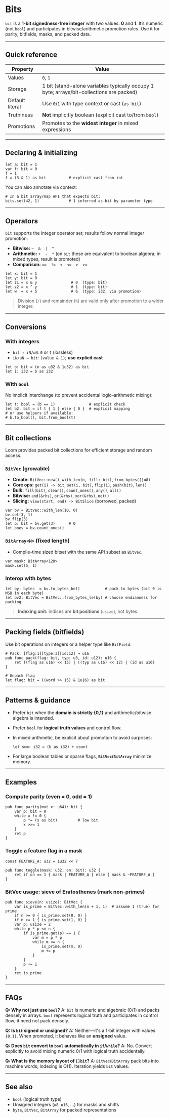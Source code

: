 # Bits

`bit` is a **1-bit signedness-free integer** with two values: **0** and **1**. It’s numeric (not `bool`) and participates in bitwise/arithmetic promotion rules. Use it for parity, bitfields, masks, and packed data.

---

## Quick reference

| Property        | Value                                                                                    |
| --------------- | ---------------------------------------------------------------------------------------- |
| Values          | `0`, `1`                                                                                 |
| Storage         | 1 bit (stand-alone variables typically occupy 1 byte; arrays/bit-collections are packed) |
| Default literal | Use `0`/`1` with type context or cast (`as bit`)                                         |
| Truthiness      | **Not** implicitly boolean (explicit cast to/from `bool`)                                |
| Promotions      | Promotes to the **widest integer** in mixed expressions                                  |

---

## Declaring & initializing

```loom
let a: bit = 1
var f: bit = 0
f = 1
f = (3 & 1) as bit          # explicit cast from int
```

You can also annotate via context:

```loom
# In a bit array/map API that expects bit:
bits.set(42, 1)             # 1 inferred as bit by parameter type
```

---

## Operators

`bit` supports the integer operator set; results follow normal integer promotion:

* **Bitwise:** `~  &  |  ^`
* **Arithmetic:** `+  -  *` (on `bit` these are equivalent to boolean algebra; in mixed types, result is promoted)
* **Comparison:** `==  !=  <  <=  >  >=`

```loom
let x: bit = 1
let y: bit = 0
let z1 = x & y               # 0  (type: bit)
let z2 = x ^ y               # 1  (type: bit)
let w  = x + 5               # 6  (type: i32, via promotion)
```

> Division (`/`) and remainder (`%`) are valid only after promotion to a wider integer.

---

## Conversions

### With integers

* `bit → iN/uN`: `0` or `1` (lossless)
* `iN/uN → bit`: `(value & 1)`; **use explicit cast**

```loom
let b: bit = (n as u32 & 1u32) as bit
let i: i32 = b as i32
```

### With `bool`

No implicit interchange (to prevent accidental logic–arithmetic mixing):

```loom
let t: bool = (b == 1)               # explicit check
let b2: bit = if t { 1 } else { 0 }  # explicit mapping
# or use helpers if available:
# b.to_bool(), bit.from_bool(t)
```

---

## Bit collections

Loom provides packed bit collections for efficient storage and random access.

### `BitVec` (growable)

* **Create:** `BitVec::new()`, `with_len(n, fill: bit)`, `from_bytes([]u8)`
* **Core ops:** `get(i) -> bit`, `set(i, bit)`, `flip(i)`, `push(bit)`, `len()`
* **Bulk:** `fill(bit)`, `clear()`, `count_ones()`, `any()`, `all()`
* **Bitwise:** `and(&rhs)`, `or(&rhs)`, `xor(&rhs)`, `not()`
* **Slicing:** `view(start, end) -> BitSlice` (borrowed, packed)

```loom
var bv = BitVec::with_len(10, 0)
bv.set(3, 1)
bv.flip(3)
let p: bit = bv.get(3)      # 0
let ones = bv.count_ones()
```

### `BitArray<N>` (fixed length)

* Compile-time sized bitset with the same API subset as `BitVec`.

```loom
var mask: BitArray<128>
mask.set(5, 1)
```

### Interop with bytes

```loom
let by: bytes  = bv.to_bytes_be()           # pack to bytes (bit 0 is MSB in each byte)
let bv2: BitVec = BitVec::from_bytes_le(by) # choose endianness for packing
```

> **Indexing unit:** indices are **bit positions** (`usize`), not bytes.

---

## Packing fields (bitfields)

Use bit operations on integers or a helper type like `BitField`:

```loom
# Pack: [flag:1][type:3][id:12] → u16
pub func pack(flag: bit, typ: u3, id: u12): u16 {
    ret ((flag as u16) << 15) | ((typ as u16) << 12) | (id as u16)
}

# Unpack flag
let flag: bit = ((word >> 15) & 1u16) as bit
```

---

## Patterns & guidance

* Prefer `bit` when the **domain is strictly {0,1}** and arithmetic/bitwise algebra is intended.
* Prefer `bool` for **logical truth values** and control flow.
* In mixed arithmetic, be explicit about promotion to avoid surprises:

  ```loom
  let sum: i32 = (b as i32) + count
  ```
* For large boolean tables or sparse flags, **`BitVec`/`BitArray`** minimize memory.

---

## Examples

### Compute parity (even = 0, odd = 1)

```loom
pub func parity(mut x: u64): bit {
    var p: bit = 0
    while x != 0 {
        p ^= (x as bit)         # low bit
        x >>= 1
    }
    ret p
}
```

### Toggle a feature flag in a mask

```loom
const FEATURE_A: u32 = 1u32 << 7

pub func toggle(mask: u32, on: bit): u32 {
    ret if on == 1 { mask | FEATURE_A } else { mask & ~FEATURE_A }
}
```

### BitVec usage: sieve of Eratosthenes (mark non-primes)

```loom
pub func sieve(n: usize): BitVec {
    var is_prime = BitVec::with_len(n + 1, 1)  # assume 1 (true) for prime
    if n >= 0 { is_prime.set(0, 0) }
    if n >= 1 { is_prime.set(1, 0) }
    var p: usize = 2
    while p * p <= n {
        if is_prime.get(p) == 1 {
            var m = p * p
            while m <= n {
                is_prime.set(m, 0)
                m += p
            }
        }
        p += 1
    }
    ret is_prime
}
```

---

## FAQs

**Q: Why not just use `bool`?**
A: `bit` is numeric and algebraic (0/1) and packs densely in arrays. `bool` represents logical truth and participates in control flow; it need not pack densely.

**Q: Is `bit` signed or unsigned?**
A: Neither—it's a 1-bit integer with values `{0,1}`. When promoted, it behaves like an **unsigned** value.

**Q: Does `bit` convert to `bool` automatically in `if`/`while`?**
A: No. Convert explicitly to avoid mixing numeric 0/1 with logical truth accidentally.

**Q: What is the memory layout of `[]bit`?**
A: `BitVec`/`BitArray` pack bits into machine words; indexing is O(1). Iteration yields `bit` values.

---

## See also

* `bool` (logical truth type)
* Unsigned integers (`u8`, `u16`, …) for masks and shifts
* `byte`, `BitVec`, `BitArray` for packed representations
